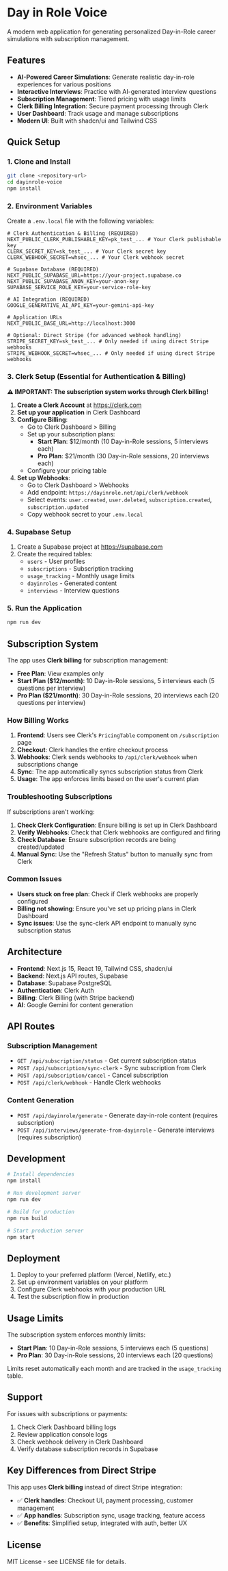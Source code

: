 # Day in Role Voice

A modern web application for generating personalized Day-in-Role career simulations with subscription management.

## Features

- **AI-Powered Career Simulations**: Generate realistic day-in-role experiences for various positions
- **Interactive Interviews**: Practice with AI-generated interview questions
- **Subscription Management**: Tiered pricing with usage limits
- **Clerk Billing Integration**: Secure payment processing through Clerk
- **User Dashboard**: Track usage and manage subscriptions
- **Modern UI**: Built with shadcn/ui and Tailwind CSS

## Quick Setup

### 1. Clone and Install

```bash
git clone <repository-url>
cd dayinrole-voice
npm install
```

### 2. Environment Variables

Create a `.env.local` file with the following variables:

```env
# Clerk Authentication & Billing (REQUIRED)
NEXT_PUBLIC_CLERK_PUBLISHABLE_KEY=pk_test_... # Your Clerk publishable key
CLERK_SECRET_KEY=sk_test_... # Your Clerk secret key
CLERK_WEBHOOK_SECRET=whsec_... # Your Clerk webhook secret

# Supabase Database (REQUIRED)
NEXT_PUBLIC_SUPABASE_URL=https://your-project.supabase.co
NEXT_PUBLIC_SUPABASE_ANON_KEY=your-anon-key
SUPABASE_SERVICE_ROLE_KEY=your-service-role-key

# AI Integration (REQUIRED)
GOOGLE_GENERATIVE_AI_API_KEY=your-gemini-api-key

# Application URLs
NEXT_PUBLIC_BASE_URL=http://localhost:3000

# Optional: Direct Stripe (for advanced webhook handling)
STRIPE_SECRET_KEY=sk_test_... # Only needed if using direct Stripe webhooks
STRIPE_WEBHOOK_SECRET=whsec_... # Only needed if using direct Stripe webhooks
```

### 3. Clerk Setup (Essential for Authentication & Billing)

**⚠️ IMPORTANT: The subscription system works through Clerk billing!**

1. **Create a Clerk Account** at https://clerk.com
2. **Set up your application** in Clerk Dashboard
3. **Configure Billing**:
   - Go to Clerk Dashboard > Billing
   - Set up your subscription plans:
     - **Start Plan**: $12/month (10 Day-in-Role sessions, 5 interviews each)
     - **Pro Plan**: $21/month (30 Day-in-Role sessions, 20 interviews each)
   - Configure your pricing table
4. **Set up Webhooks**:
   - Go to Clerk Dashboard > Webhooks
   - Add endpoint: `https://dayinrole.net/api/clerk/webhook`
   - Select events: `user.created`, `user.deleted`, `subscription.created`, `subscription.updated`
   - Copy webhook secret to your `.env.local`

### 4. Supabase Setup

1. Create a Supabase project at https://supabase.com
2. Create the required tables:
   - `users` - User profiles
   - `subscriptions` - Subscription tracking
   - `usage_tracking` - Monthly usage limits
   - `dayinroles` - Generated content
   - `interviews` - Interview questions

### 5. Run the Application

```bash
npm run dev
```

## Subscription System

The app uses **Clerk billing** for subscription management:

- **Free Plan**: View examples only
- **Start Plan ($12/month)**: 10 Day-in-Role sessions, 5 interviews each (5 questions per interview)
- **Pro Plan ($21/month)**: 30 Day-in-Role sessions, 20 interviews each (20 questions per interview)

### How Billing Works

1. **Frontend**: Users see Clerk's `PricingTable` component on `/subscription` page
2. **Checkout**: Clerk handles the entire checkout process
3. **Webhooks**: Clerk sends webhooks to `/api/clerk/webhook` when subscriptions change
4. **Sync**: The app automatically syncs subscription status from Clerk
5. **Usage**: The app enforces limits based on the user's current plan

### Troubleshooting Subscriptions

If subscriptions aren't working:

1. **Check Clerk Configuration**: Ensure billing is set up in Clerk Dashboard
2. **Verify Webhooks**: Check that Clerk webhooks are configured and firing
3. **Check Database**: Ensure subscription records are being created/updated
4. **Manual Sync**: Use the "Refresh Status" button to manually sync from Clerk

### Common Issues

- **Users stuck on free plan**: Check if Clerk webhooks are properly configured
- **Billing not showing**: Ensure you've set up pricing plans in Clerk Dashboard
- **Sync issues**: Use the sync-clerk API endpoint to manually sync subscription status

## Architecture

- **Frontend**: Next.js 15, React 19, Tailwind CSS, shadcn/ui
- **Backend**: Next.js API routes, Supabase
- **Database**: Supabase PostgreSQL
- **Authentication**: Clerk Auth
- **Billing**: Clerk Billing (with Stripe backend)
- **AI**: Google Gemini for content generation

## API Routes

### Subscription Management
- `GET /api/subscription/status` - Get current subscription status
- `POST /api/subscription/sync-clerk` - Sync subscription from Clerk
- `POST /api/subscription/cancel` - Cancel subscription
- `POST /api/clerk/webhook` - Handle Clerk webhooks

### Content Generation
- `POST /api/dayinrole/generate` - Generate day-in-role content (requires subscription)
- `POST /api/interviews/generate-from-dayinrole` - Generate interviews (requires subscription)

## Development

```bash
# Install dependencies
npm install

# Run development server
npm run dev

# Build for production
npm run build

# Start production server
npm start
```

## Deployment

1. Deploy to your preferred platform (Vercel, Netlify, etc.)
2. Set up environment variables on your platform
3. Configure Clerk webhooks with your production URL
4. Test the subscription flow in production

## Usage Limits

The subscription system enforces monthly limits:

- **Start Plan**: 10 Day-in-Role sessions, 5 interviews each (5 questions)
- **Pro Plan**: 30 Day-in-Role sessions, 20 interviews each (20 questions)

Limits reset automatically each month and are tracked in the `usage_tracking` table.

## Support

For issues with subscriptions or payments:

1. Check Clerk Dashboard billing logs
2. Review application console logs
3. Check webhook delivery in Clerk Dashboard
4. Verify database subscription records in Supabase

## Key Differences from Direct Stripe

This app uses **Clerk billing** instead of direct Stripe integration:

- ✅ **Clerk handles**: Checkout UI, payment processing, customer management
- ✅ **App handles**: Subscription sync, usage tracking, feature access
- ✅ **Benefits**: Simplified setup, integrated with auth, better UX

## License

MIT License - see LICENSE file for details.
